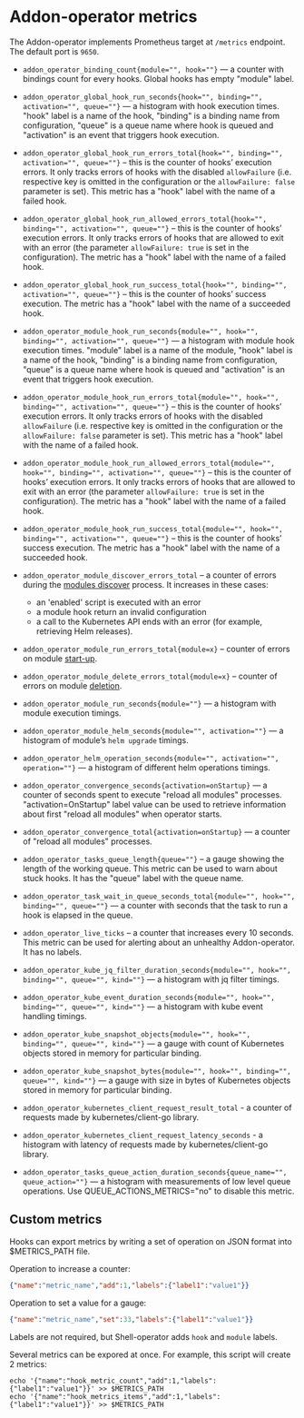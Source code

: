 # Addon-operator metrics

The Addon-operator implements Prometheus target at `/metrics` endpoint. The default port is `9650`.

* `addon_operator_binding_count{module="", hook=""}` — a counter with bindings count for every hooks. Global hooks has empty "module" label.

* `addon_operator_global_hook_run_seconds{hook="", binding="", activation="", queue=""}` — a histogram with hook execution times. "hook" label is a name of the hook, "binding" is a binding name from configuration, "queue" is a queue name where hook is queued and "activation" is an event that triggers hook execution.
* `addon_operator_global_hook_run_errors_total{hook="", binding="", activation="", queue=""}` – this is the counter of hooks’ execution errors. It only tracks errors of hooks with the disabled `allowFailure` (i.e. respective key is omitted in the configuration or the `allowFailure: false` parameter is set). This metric has a "hook" label with the name of a failed hook.
* `addon_operator_global_hook_run_allowed_errors_total{hook="", binding="", activation="", queue=""}` – this is the counter of hooks’ execution errors. It only tracks errors of hooks that are allowed to exit with an error (the parameter `allowFailure: true` is set in the configuration). The metric has a "hook" label with the name of a failed hook.
* `addon_operator_global_hook_run_success_total{hook="", binding="", activation="", queue=""}` – this is the counter of hooks’ success execution. The metric has a "hook" label with the name of a succeeded hook.

* `addon_operator_module_hook_run_seconds{module="", hook="", binding="", activation="", queue=""}` — a histogram with module hook execution times. "module" label is a name of the module, "hook" label is a name of the hook, "binding" is a binding name from configuration, "queue" is a queue name where hook is queued and "activation" is an event that triggers hook execution.
* `addon_operator_module_hook_run_errors_total{module="", hook="", binding="", activation="", queue=""}` – this is the counter of hooks’ execution errors. It only tracks errors of hooks with the disabled `allowFailure` (i.e. respective key is omitted in the configuration or the `allowFailure: false` parameter is set). This metric has a "hook" label with the name of a failed hook.
* `addon_operator_module_hook_run_allowed_errors_total{module="", hook="", binding="", activation="", queue=""}` – this is the counter of hooks’ execution errors. It only tracks errors of hooks that are allowed to exit with an error (the parameter `allowFailure: true` is set in the configuration). The metric has a "hook" label with the name of a failed hook.
* `addon_operator_module_hook_run_success_total{module="", hook="", binding="", activation="", queue=""}` – this is the counter of hooks’ success execution. The metric has a "hook" label with the name of a succeeded hook.

* `addon_operator_module_discover_errors_total` – a counter of errors during the [modules discover](LIFECYCLE.md#modules-discover) process. It increases in these cases:
  * an 'enabled' script is executed with an error
  * a module hook return an invalid configuration
  * a call to the Kubernetes API ends with an error (for example, retrieving Helm releases).
* `addon_operator_module_run_errors_total{module=x}` – counter of errors on module [start-up](LIFECYCLE.md#modules-lifecycle).
* `addon_operator_module_delete_errors_total{module=x}` – counter of errors on module [deletion](LIFECYCLE.md#modules-lifecycle).
* `addon_operator_module_run_seconds{module=""}` — a histogram with module execution timings.
* `addon_operator_module_helm_seconds{module="", activation=""}` — a histogram of module’s `helm upgrade` timings.
* `addon_operator_helm_operation_seconds{module="", activation="", operation=""}` — a histogram of different helm operations timings.

* `addon_operator_convergence_seconds{activation=onStartup}` — a counter of seconds spent to execute "reload all modules" processes. "activation=OnStartup" label value can be used to retrieve information about first "reload all modules" when operator starts.
* `addon_operator_convergence_total{activation=onStartup}` — a counter of "reload all modules" processes. 

* `addon_operator_tasks_queue_length{queue=""}` – a gauge showing the length of the working queue. This metric can be used to warn about stuck hooks. It has the "queue" label with the queue name.

* `addon_operator_task_wait_in_queue_seconds_total{module="", hook="", binding="", queue=""}` — a counter with seconds that the task to run a hook is elapsed in the queue.

* `addon_operator_live_ticks` – a counter that increases every 10 seconds. This metric can be used for alerting about an unhealthy Addon-operator. It has no labels.


* `addon_operator_kube_jq_filter_duration_seconds{module="", hook="", binding="", queue="", kind=""}` — a histogram with jq filter timings.

* `addon_operator_kube_event_duration_seconds{module="", hook="", binding="", queue="", kind=""}` — a histogram with kube event handling timings.

* `addon_operator_kube_snapshot_objects{module="", hook="", binding="", queue="", kind=""}` — a gauge with count of Kubernetes objects stored in memory for particular binding.
* `addon_operator_kube_snapshot_bytes{module="", hook="", binding="", queue="", kind=""}` — a gauge with size in bytes of Kubernetes objects stored in memory for particular binding.

* `addon_operator_kubernetes_client_request_result_total` - a counter of requests made by kubernetes/client-go library. 

* `addon_operator_kubernetes_client_request_latency_seconds` - a histogram with latency of requests made by kubernetes/client-go library. 

* `addon_operator_tasks_queue_action_duration_seconds{queue_name="", queue_action=""}` — a histogram with measurements of low level queue operations. Use QUEUE_ACTIONS_METRICS="no" to disable this metric.


## Custom metrics

Hooks can export metrics by writing a set of operation on JSON format into $METRICS_PATH file.

Operation to increase a counter:

```json
{"name":"metric_name","add":1,"labels":{"label1":"value1"}}
```

Operation to set a value for a gauge:

```json
{"name":"metric_name","set":33,"labels":{"label1":"value1"}}
```

Labels are not required, but Shell-operator adds `hook` and `module` labels.

Several metrics can be expored at once. For example, this script will create 2 metrics:

```
echo '{"name":"hook_metric_count","add":1,"labels":{"label1":"value1"}}' >> $METRICS_PATH
echo '{"name":"hook_metrics_items","add":1,"labels":{"label1":"value1"}}' >> $METRICS_PATH
```
